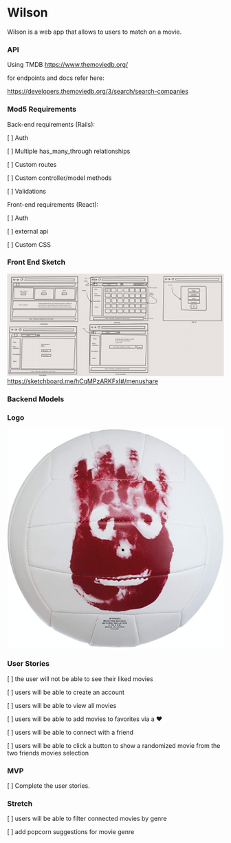 # Wilson

Wilson is a web app that allows to users to match on a movie. 

### API

Using TMDB https://www.themoviedb.org/

for endpoints and docs refer here:

https://developers.themoviedb.org/3/search/search-companies

### Mod5 Requirements

Back-end requirements (Rails):

[ ] Auth

[ ] Multiple has_many_through relationships

[ ] Custom routes 

[ ] Custom controller/model methods

[ ] Validations

 Front-end requirements (React):

[ ] Auth

[ ] external api

[ ] Custom CSS



### Front End Sketch 
![alt text](image/sketch.png)
https://sketchboard.me/hCqMPzARKFxI#/menushare

### Backend Models



### Logo

![alt text](image/wilson.jpg)


### User Stories

[ ] the user will not be able to see their liked movies

[ ] users will be able to create an account
<!-- name, username, email, password -->

[ ] users will be able to view all movies

[ ] users will be able to add movies to favorites via a :heart:
<!-- Via a heart icon  -->

[ ] users will be able to connect with a friend
<!-- will search database for that users credentials -->

[ ] users will be able to click a button to show a randomized movie from the two friends movies selection 
<!-- compare the two databases and find all that match -->

### MVP 

[ ] Complete the user stories. 

### Stretch 

 [ ] users will be able to filter connected movies by genre

 [ ] add popcorn suggestions for movie genre